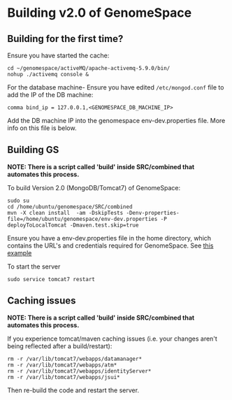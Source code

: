 # Building v2.0 of GenomeSpace



## Building for the first time?

Ensure you have started the cache:
```
cd ~/genomespace/activeMQ/apache-activemq-5.9.0/bin/
nohup ./activemq console &
```

For the database machine- Ensure you have edited `/etc/mongod.conf` file to add the IP of the DB machine:
```
comma bind_ip = 127.0.0.1,<GENOMESPACE_DB_MACHINE_IP>
```

Add the DB machine IP into the genomespace env-dev.properties file. More info on this file is below.

## Building GS
**NOTE: There is a script called 'build' inside SRC/combined that automates this process.**

To build Version 2.0 (MongoDB/Tomcat7) of GenomeSpace:
```
sudo su
cd /home/ubuntu/genomespace/SRC/combined
mvn -X clean install  -am -DskipTests -Denv-properties-file=/home/ubuntu/genomespace/env-dev.properties -P deployToLocalTomcat -Dmaven.test.skip=true
```
Ensure you have a env-dev.properties file in the home directory, which contains the URL's and credentials required for GenomeSpace. See [this example](https://github.com/gvlproject/gvl.ansible.genomespace/blob/new_genomespace/templates/env-dev.properties.j2)

To start the server
```
sudo service tomcat7 restart
```

## Caching issues
**NOTE: There is a script called 'build' inside SRC/combined that automates this process.**

If you experience tomcat/maven caching issues (i.e. your changes aren't being reflected after a build/restart):
```
rm -r /var/lib/tomcat7/webapps/datamanager*
rm -r /var/lib/tomcat7/webapps/atm*
rm -r /var/lib/tomcat7/webapps/identityServer*
rm -r /var/lib/tomcat7/webapps/jsui*
```
Then re-build the code and restart the server.
